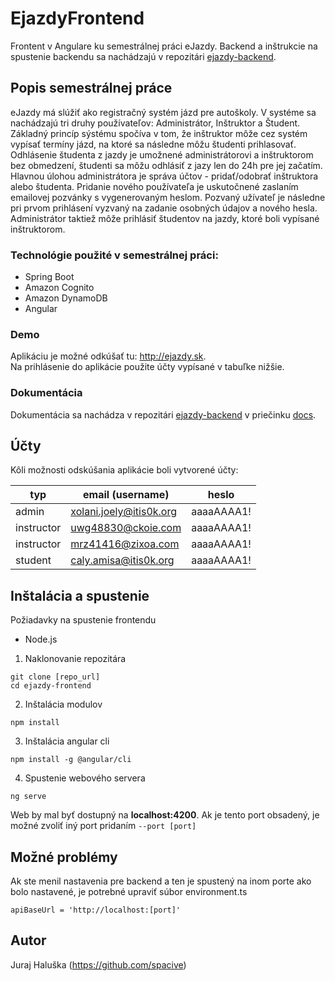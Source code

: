 # EjazdyFrontend

Frontent v Angulare ku semestrálnej práci eJazdy. Backend
a inštrukcie na spustenie backendu sa nachádzajú v repozitári [ejazdy-backend](https://github.com/spacive/ejazdy-backend).

## Popis semestrálnej práce

eJazdy má slúžiť ako registračný systém jázd pre autoškoly. V systéme sa nachádzajú
tri druhy používateľov: Administrátor, Inštruktor a Študent. Základný princíp
sýstému spočíva v tom, že inštruktor môže cez systém vypísať termíny jázd, na ktoré
sa následne môžu študenti prihlasovať. Odhlásenie študenta z jazdy je umožnené administrátorovi
a inštruktorom bez obmedzení, študenti sa môžu odhlásiť z jazy len do 24h
pre jej začatím. Hlavnou úlohou administrátora je správa účtov - pridať/odobrať
inštruktora alebo študenta. Pridanie nového používateľa je uskutočnené zaslaním emailovej 
pozvánky s vygenerovaným heslom. Pozvaný užívateľ je následne pri prvom prihlásení vyzvaný 
na zadanie osobných údajov a nového hesla. Administrátor taktiež môže prihlásiť študentov na
jazdy, ktoré boli vypísané inštruktorom.

### Technológie použité v semestrálnej práci:
- Spring Boot
- Amazon Cognito
- Amazon DynamoDB
- Angular

### Demo
Aplikáciu je možné odkúšať tu: http://ejazdy.sk.  
Na prihlásenie do aplikácie použite účty vypísané v tabuľke nižšie.

### Dokumentácia
Dokumentácia sa nachádza v repozitári [ejazdy-backend](https://github.com/spacive/ejazdy-backend) v priečinku
[docs](https://github.com/spacive/ejazdy-backend/tree/master/docs). 

## Účty
Kôli možnosti odskúšania aplikácie boli vytvorené účty:

| typ        | email (username)        | heslo      |
|------------|-------------------------|------------|
| admin      | xolani.joely@itis0k.org | aaaaAAAA1! |
| instructor | uwg48830@ckoie.com      | aaaaAAAA1! |
| instructor | mrz41416@zixoa.com      | aaaaAAAA1! |
| student    | caly.amisa@itis0k.org   | aaaaAAAA1! |

## Inštalácia a spustenie
Požiadavky na spustenie frontendu
- Node.js

1. Naklonovanie repozitára
```
git clone [repo_url]
cd ejazdy-frontend
```

2. Inštalácia modulov
```
npm install
```
3. Inštalácia angular cli
```
npm install -g @angular/cli
```
4. Spustenie webového servera
```
ng serve
```
Web by mal byť dostupný na **localhost:4200**. Ak je tento port obsadený, je možné zvoliť iný port
pridaním `--port [port]`

## Možné problémy
Ak ste menil nastavenia pre backend a ten je spustený
na inom porte ako bolo nastavené, je potrebné upraviť súbor environment.ts
```
apiBaseUrl = 'http://localhost:[port]'
```

## Autor
Juraj Haluška (https://github.com/spacive)
